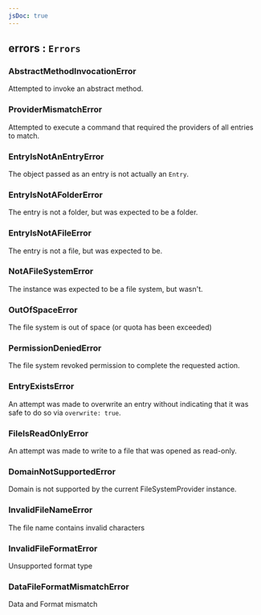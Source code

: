 ```yaml
---
jsDoc: true
---
```


<a name="module-storage-errors" id="module-storage-errors"></a>

## errors : `Errors`


<a name="module-storage-errors-abstractmethodinvocationerror" id="module-storage-errors-abstractmethodinvocationerror"></a>

### AbstractMethodInvocationError
Attempted to invoke an abstract method.



<a name="module-storage-errors-providermismatcherror" id="module-storage-errors-providermismatcherror"></a>

### ProviderMismatchError
Attempted to execute a command that required the providers of all
entries to match.



<a name="module-storage-errors-entryisnotanentryerror" id="module-storage-errors-entryisnotanentryerror"></a>

### EntryIsNotAnEntryError
The object passed as an entry is not actually an `Entry`.



<a name="module-storage-errors-entryisnotafoldererror" id="module-storage-errors-entryisnotafoldererror"></a>

### EntryIsNotAFolderError
The entry is not a folder, but was expected to be a folder.



<a name="module-storage-errors-entryisnotafileerror" id="module-storage-errors-entryisnotafileerror"></a>

### EntryIsNotAFileError
The entry is not a file, but was expected to be.



<a name="module-storage-errors-notafilesystemerror" id="module-storage-errors-notafilesystemerror"></a>

### NotAFileSystemError
The instance was expected to be a file system, but wasn't.



<a name="module-storage-errors-outofspaceerror" id="module-storage-errors-outofspaceerror"></a>

### OutOfSpaceError
The file system is out of space (or quota has been exceeded)



<a name="module-storage-errors-permissiondeniederror" id="module-storage-errors-permissiondeniederror"></a>

### PermissionDeniedError
The file system revoked permission to complete the requested
action.



<a name="module-storage-errors-entryexistserror" id="module-storage-errors-entryexistserror"></a>

### EntryExistsError
An attempt was made to overwrite an entry without indicating
that it was safe to do so via `overwrite: true`.



<a name="module-storage-errors-fileisreadonlyerror" id="module-storage-errors-fileisreadonlyerror"></a>

### FileIsReadOnlyError
An attempt was made to write to a file that was opened as
read-only.



<a name="module-storage-errors-domainnotsupportederror" id="module-storage-errors-domainnotsupportederror"></a>

### DomainNotSupportedError
Domain is not supported by the current FileSystemProvider
instance.



<a name="module-storage-errors-invalidfilenameerror" id="module-storage-errors-invalidfilenameerror"></a>

### InvalidFileNameError
The file name contains invalid characters



<a name="module-storage-errors-invalidfileformaterror" id="module-storage-errors-invalidfileformaterror"></a>

### InvalidFileFormatError
Unsupported format type



<a name="module-storage-errors-datafileformatmismatcherror" id="module-storage-errors-datafileformatmismatcherror"></a>

### DataFileFormatMismatchError
Data and Format mismatch


